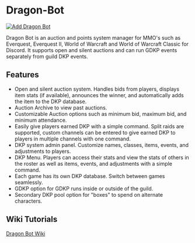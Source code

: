 # Dragon-Bot

[![Add Dragon Bot](https://img.shields.io/badge/Add%20Dragon%20Bot-Invite-blueviolet?style=for-the-badge&logo=discord)](https://discord.com/oauth2/authorize?client_id=1130004692525658112&scope=bot)

Dragon Bot is an auction and points system manager for MMO's such as Everquest, Everquest II, World of Warcraft and World of Warcraft Classic for Discord.  It supports open and silent auctions and can run GDKP events separately from guild DKP events.

## Features

- Open and silent auction system.  Handles bids from players, displays item stats (if available), announces the winner, and automatically adds the item to the DKP database.
- Auction Archive to view past auctions.
- Customizable Auction options such as minimum bid, maximum bid, and minimum attendance.
- Easily give players earned DKP with a simple command.  Split raids are supported, custom channels can be entered to give earned DKP to players in multiple channels with one command.
- DKP system admin panel.  Customize names, classes, items, events, and adjustments to players.
- DKP Menu. Players can access their stats and view the stats of others in the roster as well as items, events, and adjustments with a simple command.
- Each game has its own DKP database.  Switch between games seamlessly.
- GDKP option for GDKP runs inside or outside of the guild.
- Secondary DKP pool option for "boxes" to spend on alternate characters.

## Wiki Tutorials
[Dragon Bot Wiki](https://github.com/madruk20/Dragon-Bot/wiki)
